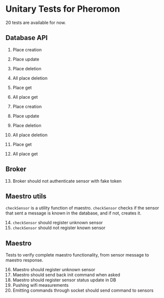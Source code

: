 
# Unitary Tests for Pheromon

20 tests are available for now.

  ## Database API
1. Place creation
2. Place update
3. Place deletion
4. All place deletion
5. Place get
6. All place get

7. Place creation
8. Place update
9. Place deletion
10. All place deletion
11. Place get
12. All place get

  ## Broker
13. Broker should not authenticate sensor with fake token

  ## Maestro utils
  `checkSensor` is a utility function of maestro. `checkSensor` checks if the sensor that sent a message is known in the database, and if not, creates it.

14. `checkSensor` should register unknown sensor
15. `checkSensor` should not register known sensor

  ## Maestro
  Tests to verify complete maestro functionality, from sensor message to maestro response.

16. Maestro should register unknown sensor
17. Maestro should send back init command when asked
18. Maestro should register sensor status update in DB
19. Pushing wifi measurements
20. Emitting commands through socket should send command to sensors
